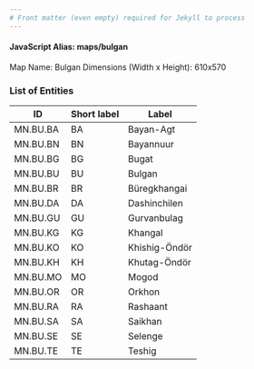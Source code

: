 ```yaml
---
# Front matter (even empty) required for Jekyll to process
---
```


#### JavaScript Alias: maps/bulgan

Map Name: Bulgan
Dimensions (Width x Height): 610x570





### List of Entities

ID | Short label | Label
---|---|---|
MN.BU.BA | BA | Bayan-Agt
MN.BU.BN | BN | Bayannuur
MN.BU.BG | BG | Bugat
MN.BU.BU | BU | Bulgan		
MN.BU.BR | BR | Büregkhangai
MN.BU.DA | DA | Dashinchilen
MN.BU.GU | GU | Gurvanbulag
MN.BU.KG | KG | Khangal		
MN.BU.KO | KO | Khishig-Öndör
MN.BU.KH | KH | Khutag-Öndör
MN.BU.MO | MO | Mogod
MN.BU.OR | OR | Orkhon		
MN.BU.RA | RA | Rashaant
MN.BU.SA | SA | Saikhan
MN.BU.SE | SE | Selenge
MN.BU.TE | TE | Teshig
